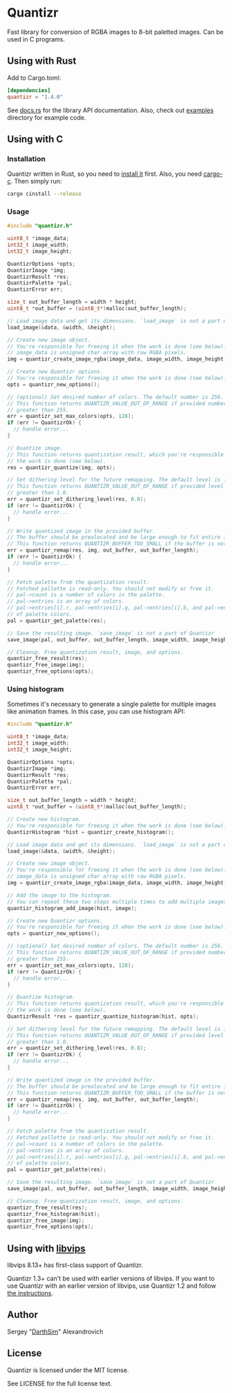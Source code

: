 # Quantizr

Fast library for conversion of RGBA images to 8-bit paletted images. Can be used in C programs.

## Using with Rust

Add to Cargo.toml:

```toml
[dependencies]
quantizr = "1.4.0"
```

See [docs.rs](https://docs.rs/quantizr) for the library API documentation. Also, check out [examples](examples) directory for example code.

## Using with C

### Installation

Quantizr written in Rust, so you need to [install it](https://www.rust-lang.org/tools/install) first. Also, you need [cargo-c](https://github.com/lu-zero/cargo-c#installation). Then simply run:

```bash
cargo cinstall --release
```

### Usage

```c
#include "quantizr.h"

uint8_t *image_data;
int32_t image_width;
int32_t image_height;

QuantizrOptions *opts;
QuantizrImage *img;
QuantizrResult *res;
QuantizrPalette *pal;
QuantizrError err;

size_t out_buffer_length = width * height;
uint8_t *out_buffer = (uint8_t*)malloc(out_buffer_length);

// Load image data and get its dimensions. `load_image` is not a part of Quantizr
load_image(&data, &width, &height);

// Create new image object.
// You're responsible for freeing it when the work is done (see below).
// image_data is unsigned char array with raw RGBA pixels.
img = quantizr_create_image_rgba(image_data, image_width, image_height);

// Create new Quantizr options.
// You're responsible for freeing it when the work is done (see below).
opts = quantizr_new_options();

// (optional) Set desired number of colors. The default number is 256.
// This function returns QUANTIZR_VALUE_OUT_OF_RANGE if provided number is less than 2 or
// greater than 255.
err = quantizr_set_max_colors(opts, 128);
if (err != QuantizrOk) {
  // handle error...
}

// Quantize image.
// This function returns quantization result, which you're responsible to free when
// the work is done (see below).
res = quantizr_quantize(img, opts);

// Set dithering level for the future remapping. The default level is 1.0.
// This function returns QUANTIZR_VALUE_OUT_OF_RANGE if provided level is less than 0.0 or
// greater than 1.0.
err = quantizr_set_dithering_level(res, 0.8);
if (err != QuantizrOk) {
  // handle error...
}

// Write quantized image in the provided buffer.
// The buffer should be prealocated and be large enough to fit entire image (width*height bytes).
// This function returns QUANTIZR_BUFFER_TOO_SMALL if the buffer is not large enough.
err = quantizr_remap(res, img, out_buffer, out_buffer_length);
if (err != QuantizrOk) {
  // handle error...
}

// Fetch palette from the quantization result.
// Fetched pallette is read-only. You should not modify or free it.
// pal->count is a number of colors in the palette.
// pal->entries is an array of colors.
// pal->entries[i].r, pal->entries[i].g, pal->entries[i].b, and pal->entries[i].a are color channels
// of palette colors.
pal = quantizr_get_palette(res);

// Save the resulting image. `save_image` is not a part of Quantizr
save_image(pal, out_buffer, out_buffer_length, image_width, image_height);

// Cleanup. Free quantization result, image, and options.
quantizr_free_result(res);
quantizr_free_image(img);
quantizr_free_options(opts);
```

### Using histogram

Sometimes it's necessary to generate a single palette for multiple images like animation frames. In this case, you can use histogram API:

```c
#include "quantizr.h"

uint8_t *image_data;
int32_t image_width;
int32_t image_height;

QuantizrOptions *opts;
QuantizrImage *img;
QuantizrResult *res;
QuantizrPalette *pal;
QuantizrError err;

size_t out_buffer_length = width * height;
uint8_t *out_buffer = (uint8_t*)malloc(out_buffer_length);

// Create new histogram.
// You're responsible for freeing it when the work is done (see below).
QuantizrHistogram *hist = quantizr_create_histogram();

// Load image data and get its dimensions. `load_image` is not a part of Quantizr
load_image(&data, &width, &height);

// Create new image object.
// You're responsible for freeing it when the work is done (see below).
// image_data is unsigned char array with raw RGBA pixels.
img = quantizr_create_image_rgba(image_data, image_width, image_height);

// Add the image to the histogram.
// You can repeat these two steps multiple times to add multiple images to the histogram.
quantizr_histogram_add_image(hist, image);

// Create new Quantizr options.
// You're responsible for freeing it when the work is done (see below).
opts = quantizr_new_options();

// (optional) Set desired number of colors. The default number is 256.
// This function returns QUANTIZR_VALUE_OUT_OF_RANGE if provided number is less than 2 or
// greater than 255.
err = quantizr_set_max_colors(opts, 128);
if (err != QuantizrOk) {
  // handle error...
}

// Quantize histogram.
// This function returns quantization result, which you're responsible to free when
// the work is done (see below).
QuantizrResult *res = quantizr_quantize_histogram(hist, opts);

// Set dithering level for the future remapping. The default level is 1.0.
// This function returns QUANTIZR_VALUE_OUT_OF_RANGE if provided level is less than 0.0 or
// greater than 1.0.
err = quantizr_set_dithering_level(res, 0.8);
if (err != QuantizrOk) {
  // handle error...
}

// Write quantized image in the provided buffer.
// The buffer should be prealocated and be large enough to fit entire image (width*height bytes).
// This function returns QUANTIZR_BUFFER_TOO_SMALL if the buffer is not large enough.
err = quantizr_remap(res, img, out_buffer, out_buffer_length);
if (err != QuantizrOk) {
  // handle error...
}

// Fetch palette from the quantization result.
// Fetched pallette is read-only. You should not modify or free it.
// pal->count is a number of colors in the palette.
// pal->entries is an array of colors.
// pal->entries[i].r, pal->entries[i].g, pal->entries[i].b, and pal->entries[i].a are color channels
// of palette colors.
pal = quantizr_get_palette(res);

// Save the resulting image. `save_image` is not a part of Quantizr
save_image(pal, out_buffer, out_buffer_length, image_width, image_height);

// Cleanup. Free quantization result, image, and options.
quantizr_free_result(res);
quantizr_free_histogram(hist);
quantizr_free_image(img);
quantizr_free_options(opts);
```

## Using with [libvips](https://github.com/libvips/libvips)

libvips 8.13+ has first-class support of Quantizr.

Quantizr 1.3+ can't be used with earlier versions of libvips. If you want to use Quantizr with an earlier version of libvips, use Quantizr 1.2 and follow [the instructions](https://github.com/DarthSim/quantizr/tree/v1.2.0#using-with-libvips).

## Author

Sergey "[DarthSim](https://github.com/DarthSim)" Alexandrovich

## License

Quantizr is licensed under the MIT license.

See LICENSE for the full license text.
